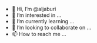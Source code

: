 - 👋 Hi, I’m @aljaburi
- 👀 I’m interested in ...
- 🌱 I’m currently learning ...
- 💞️ I’m looking to collaborate on ...
- 📫 How to reach me ...

<!---
aljaburi/aljaburi is a ✨ special ✨ repository because its `README.md` (this file) appears on your GitHub profile.
You can click the Preview link to take a look at your changes.
--->
